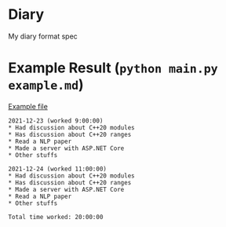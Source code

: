 # Diary

My diary format spec

# Example Result (`python main.py example.md`)

[Example file](./example.md)

```
2021-12-23 (worked 9:00:00)
* Had discussion about C++20 modules
* Has discussion about C++20 ranges 
* Read a NLP paper
* Made a server with ASP.NET Core   
* Other stuffs

2021-12-24 (worked 11:00:00)        
* Had discussion about C++20 modules
* Has discussion about C++20 ranges 
* Made a server with ASP.NET Core   
* Read a NLP paper
* Other stuffs

Total time worked: 20:00:00
```